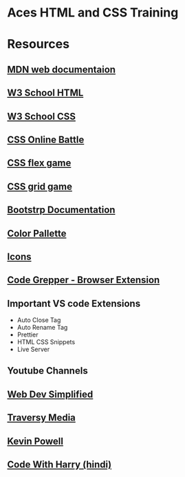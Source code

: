 # Aces HTML and CSS Training

# Resources

## [MDN web documentaion](https://developer.mozilla.org/en-US/)

## [W3 School HTML](https://www.w3schools.com/html/default.asp)

## [W3 School CSS](https://www.w3schools.com/css/default.asp)

## [CSS Online Battle](https://cssbattle.dev/)

## [CSS flex game](https://flexboxfroggy.com/)

## [CSS grid game](https://cssgridgarden.com/)

## [Bootstrp Documentation](https://getbootstrap.com/docs/5.3/getting-started/introduction/)

## [Color Pallette](https://colorhunt.co/)

## [Icons ](https://flaticon.com/)

## [ Code Grepper - Browser Extension ](https://chrome.google.com/webstore/detail/grepper/amaaokahonnfjjemodnpmeenfpnnbkco)

## Important VS code Extensions

- Auto Close Tag
- Auto Rename Tag
- Prettier
- HTML CSS Snippets
- Live Server

## Youtube Channels

## [Web Dev Simplified](https://www.youtube.com/@WebDevSimplified)

## [Traversy Media](https://www.youtube.com/watch?v=UB1O30fR-EE&list=PLillGF-RfqbZTASqIqdvm1R5mLrQq79CU)

## [Kevin Powell](https://www.youtube.com/watch?v=LGQuIIv2RVA&list=PL4-IK0AVhVjM0xE0K2uZRvsM7LkIhsPT-)

## [Code With Harry (hindi)](https://www.youtube.com/@CodeWithHarry)
